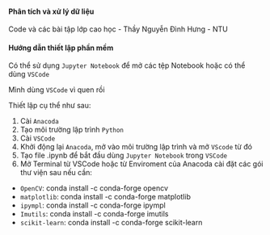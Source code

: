 #### Phân tích và xử lý dữ liệu
Code và các bài tập lớp cao học - Thầy Nguyễn Đình Hưng - NTU

#### Hướng dẫn thiết lập phần mềm

Có thể sử dụng `Jupyter Notebook` để mở các tệp Notebook hoặc có thể dùng `VSCode`

Mình dùng `VSCode` vì quen rồi

Thiết lập cụ thể như sau:
1. Cài `Anacoda`
2. Tạo môi trường lập trình `Python`
3. Cài `VSCode`
4. Khởi động lại `Anacoda`, mở vào môi trường lập trình và mở `VScode` từ đó
5. Tạo file .ipynb để bắt đầu dùng  `Jupyter Notebook` trong `VSCode`
6. Mở Terminal từ VSCode hoặc từ Enviroment của Anacoda cài đặt các gói thư viện sau nếu cần:
- `OpenCV`: conda install -c conda-forge opencv
- `matplotlib`: conda install -c conda-forge matplotlib
- `ipympl`: conda install -c conda-forge ipympl
- `Imutils`: conda install -c conda-forge imutils
- `scikit-learn`: conda install -c conda-forge scikit-learn